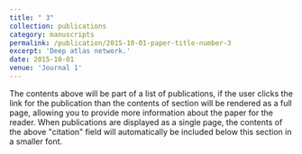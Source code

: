 ```yaml
---
title: " 3"
collection: publications
category: manuscripts
permalink: /publication/2015-10-01-paper-title-number-3
excerpt: 'Deep atlas network.'
date: 2015-10-01
venue: 'Journal 1'
---
```


The contents above will be part of a list of publications, if the user clicks the link for the publication than the contents of section will be rendered as a full page, allowing you to provide more information about the paper for the reader. When publications are displayed as a single page, the contents of the above "citation" field will automatically be included below this section in a smaller font.
